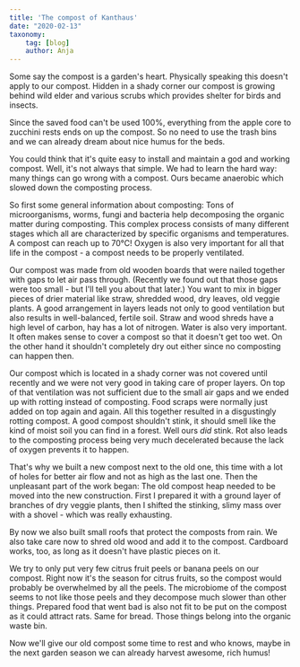```yaml
---
title: 'The compost of Kanthaus'
date: "2020-02-13"
taxonomy:
    tag: [blog]
    author: Anja
---
```


Some say the compost is a garden's heart. Physically speaking this doesn't apply to our compost. Hidden in a shady corner our compost is growing behind wild elder and various scrubs which provides shelter for birds and insects.

Since the saved food can't be used 100%, everything from the apple core to zucchini rests ends on up the compost. So no need to use the trash bins and we can already dream about nice humus for the beds.

You could think that it's quite easy to install and maintain a god and working compost. Well, it's not always that simple. We had to learn the hard way: many things can go wrong with a compost. Ours became anaerobic which slowed down the composting process.

So first some general information about composting:
Tons of microorganisms, worms, fungi and bacteria help decomposing the organic matter during composting. This complex process consists of many different stages which all are characterized by specific organisms and temperatures. A compost can reach up to 70°C! Oxygen is also very important for all that life in the compost - a compost needs to be properly ventilated.

Our compost was made from old wooden boards that were nailed together with gaps to let air pass through. (Recently we found out that those gaps were too small - but I'll tell you about that later.) You want to mix in bigger pieces of drier material like straw, shredded wood, dry leaves, old veggie plants. A good arrangement in layers leads not only to good ventilation but also results in well-balanced, fertile soil. Straw and wood shreds have a high level of carbon, hay has a lot of nitrogen. Water is also very important. It often makes sense to cover a compost so that it doesn't get too wet. On the other hand it shouldn't completely dry out either since no composting can happen then.

Our compost which is located in a shady corner was not covered until recently and we were not very good in taking care of proper layers. On top of that ventilation was not sufficient due to the small air gaps and we ended up with rotting instead of composting. Food scraps were normally just added on top again and again. All this together resulted in a disgustingly rotting compost. A good compost shouldn't stink, it should smell like the kind of moist soil you can find in a forest. Well ours _did_ stink. Rot also leads to the composting process being very much decelerated because the lack of oxygen prevents it to happen.

That's why we built a new compost next to the old one, this time with a lot of holes for better air flow and not as high as the last one. Then the unpleasant part of the work began: The old compost heap needed to be moved into the new construction. First I prepared it with a ground layer of branches of dry veggie plants, then I shifted the stinking, slimy mass over with a shovel - which was really exhausting.

By now we also built small roofs that protect the composts from rain. We also take care now to shred old wood and add it to the compost. Cardboard works, too, as long as it doesn't have plastic pieces on it.

We try to only put very few citrus fruit peels or banana peels on our compost. Right now it's the season for citrus fruits, so the compost would probably be overwhelmed by all the peels. The microbiome of the compost seems to not like those peels and they decompose much slower than other things. Prepared food that went bad is also not fit to be put on the compost as it could attract rats. Same for bread. Those things belong into the organic waste bin.

Now we'll give our old compost some time to rest and who knows, maybe in the next garden season we can already harvest awesome, rich humus!
